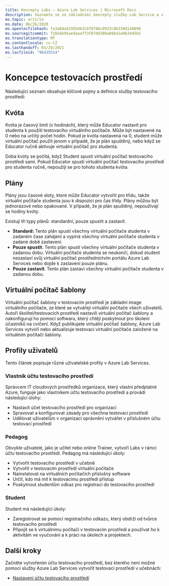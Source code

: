 ```yaml
---
title: Koncepty Labs – Azure Lab Services | Microsoft Docs
description: Seznamte se se základními koncepty služby Lab Service a s tím, jak usnadňují vytváření a správu cvičení.
ms.topic: article
ms.date: 06/26/2020
ms.openlocfilehash: fa3a8dad195b4b3cbf0786c8923c8b330d148898
ms.sourcegitcommit: f28ebb95ae9aaaff3f87d8388a09b41e0b3445b5
ms.translationtype: MT
ms.contentlocale: cs-CZ
ms.lasthandoff: 03/29/2021
ms.locfileid: "96435514"
---
```

# <a name="labs-concepts"></a>Koncepce testovacích prostředí

Následující seznam obsahuje klíčové pojmy a definice služby testovacího prostředí:

## <a name="quota"></a>Kvóta

Kvóta je časový limit (v hodinách), který může Educator nastavit pro studenta k použití testovacího virtuálního počítače. Může být nastavené na 0 nebo na určitý počet hodin. Pokud je kvóta nastavená na 0, student může virtuální počítač použít jenom v případě, že je plán spuštěný, nebo když se Educator ručně aktivuje virtuální počítač pro studenta.  

Doba kvóty se počítá, když Student spustí virtuální počítač testovacího prostředí sami.  Pokud Educator spustí virtuální počítač testovacího prostředí pro studenta ručně, nepoužijí se pro tohoto studenta kvóta.

## <a name="schedules"></a>Plány

Plány jsou časové sloty, které může Educator vytvořit pro třídu, takže virtuální počítače studenta jsou k dispozici pro čas třídy.  Plány můžou být jednorázové nebo opakované.  V případě, že je plán spuštěný, nepoužívají se hodiny kvóty.

Existují tři typy plánů: standardní, pouze spustit a zastavit.

- **Standard:**  Tento plán spustí všechny virtuální počítače studenta v zadaném čase zahájení a vypíná všechny virtuální počítače studenta v zadané době zastavení.
- **Pouze spustit**.   Tento plán spustí všechny virtuální počítače studenta v zadanou dobu.  Virtuální počítače studenta se neukončí, dokud student nezastaví svůj virtuální počítač prostřednictvím portálu Azure Lab Services nebo dojde k zastavení pouze plánu.
- **Pouze zastavit**.  Tento plán zastaví všechny virtuální počítače studenta v zadanou dobu.  

## <a name="template-virtual-machine"></a>Virtuální počítač šablony

Virtuální počítač šablony v testovacím prostředí je základní image virtuálního počítače, ze které se vytvářejí virtuální počítače všech uživatelů. Autoři školitel/testovacích prostředí nastavili virtuální počítač šablony a nakonfigurují ho pomocí softwaru, který chtějí poskytnout pro školení účastníků na cvičení. Když publikujete virtuální počítač šablony, Azure Lab Services vytvoří nebo aktualizuje testovací virtuální počítače založené na virtuálním počítači šablony.

## <a name="user-profiles"></a>Profily uživatelů

Tento článek popisuje různé uživatelské profily v Azure Lab Services.

### <a name="lab-account-owner"></a>Vlastník účtu testovacího prostředí

Správcem IT cloudových prostředků organizace, který vlastní předplatné Azure, funguje jako vlastníkem účtu testovacího prostředí a provádí následující úlohy:

- Nastavit účet testovacího prostředí pro organizaci
- Spravovat a konfigurovat zásady pro všechna testovací prostředí
- Udělovat uživatelům v organizaci oprávnění vytvářet v příslušném účtu testovací prostředí

### <a name="educator"></a>Pedagog

Obvykle uživatelé, jako je učitel nebo online Trainer, vytvoří Labs v rámci účtu testovacího prostředí. Pedagog má následující úkoly:

- Vytvořit testovacího prostředí v učebně
- Vytvořit v testovacím prostředí virtuální počítače
- Nainstalovat na virtuálních počítačích příslušný software
- Určit, kdo má mít k testovacímu prostředí přístup
- Poskytnout studentům odkaz pro registraci do testovacího prostředí

### <a name="student"></a>Student

Student má následující úkoly:

- Zaregistrovat se pomocí registračního odkazu, který obdrží od tvůrce testovacího prostředí
- Připojit se k virtuálnímu počítači v testovacím prostředí a používat ho k aktivitám ve vyučování a k práci na úkolech a projektech.

## <a name="next-steps"></a>Další kroky

Začněte vytvořením účtu testovacího prostředí, bez kterého není možné pomocí služby Azure Lab Services vytvořit testovací prostředí v učebnách:

- [Nastavení účtu testovacího prostředí](tutorial-setup-lab-account.md)
